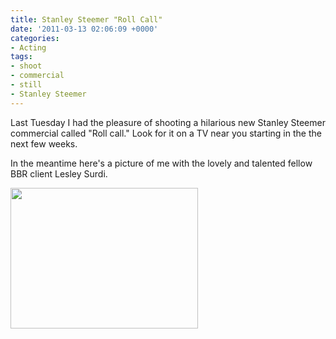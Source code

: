 ```yaml
---
title: Stanley Steemer "Roll Call"
date: '2011-03-13 02:06:09 +0000'
categories:
- Acting
tags:
- shoot
- commercial
- still
- Stanley Steemer
---
```


Last Tuesday I had the pleasure of shooting a hilarious new Stanley Steemer commercial called "Roll call." Look for it on a TV near you starting in the the next few weeks.

In the meantime here's a picture of me with the lovely and talented fellow BBR client Lesley Surdi.

<a href="http://damienburke.com/wp-content/uploads/2011/03/IMG_0108.jpg"><img src="http://damienburke.com/wp-content/uploads/2011/03/IMG_0108-300x225.jpg" alt="" title="Stanley Steemer Employees" width="300" height="225" class="size-medium wp-image-513" /></a>
